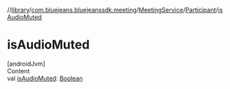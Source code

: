 //[library](../../../../index.md)/[com.bluejeans.bluejeanssdk.meeting](../../index.md)/[MeetingService](../index.md)/[Participant](index.md)/[isAudioMuted](is-audio-muted.md)



# isAudioMuted  
[androidJvm]  
Content  
val [isAudioMuted](is-audio-muted.md): [Boolean](https://kotlinlang.org/api/latest/jvm/stdlib/kotlin/-boolean/index.html)  



